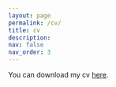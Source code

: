 ```yaml
---
layout: page
permalink: /cv/
title: cv
description: 
nav: false
nav_order: 3
---
```

<div class="projects">

You can download my cv <a href="https://www.dropbox.com/scl/fi/bqzaes2swdq17xa04v0mi/CV_HM_082025.pdf?rlkey=1xlrc2jt802ytnqumq6unsq37&raw=1">here</a>.
